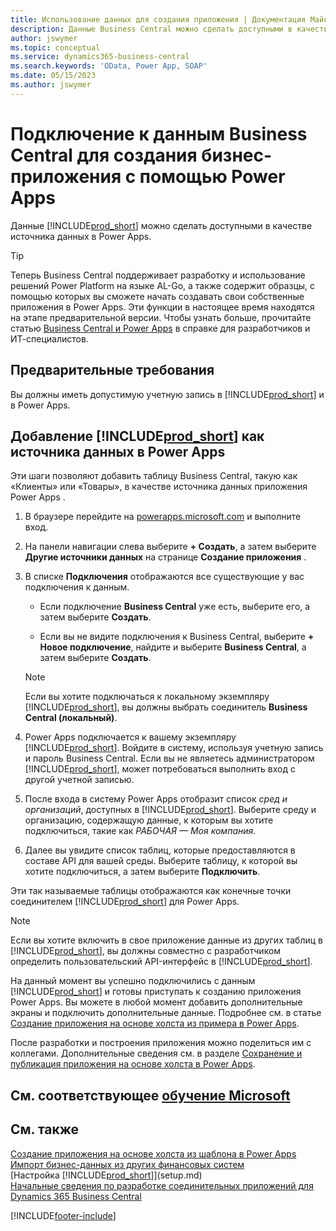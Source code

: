```yaml
---
title: Использование данных для создания приложения | Документация Майкрософт
description: Данные Business Central можно сделать доступными в качестве источника данных и указать URL-адрес OData ваших веб-служб для создания бизнес-приложения с помощью Power Apps.
author: jswymer
ms.topic: conceptual
ms.service: dynamics365-business-central
ms.search.keywords: 'OData, Power App, SOAP'
ms.date: 05/15/2023
ms.author: jswymer
---
```

# <a name="connecting-to-your-business-central-data-to-build-a-business-app-using-power-apps"></a>Подключение к данным Business Central для создания бизнес-приложения с помощью Power Apps

Данные [!INCLUDE[prod_short](includes/prod_short.md)] можно сделать доступными в качестве источника данных в Power Apps.  

> [!TIP]  
> Теперь Business Central поддерживает разработку и использование решений Power Platform на языке AL-Go, а также содержит образцы, с помощью которых вы сможете начать создавать свои собственные приложения в Power Apps. Эти функции в настоящее время находятся на этапе предварительной версии. Чтобы узнать больше, прочитайте статью [Business Central и Power Apps](/dynamics365/business-central/dev-itpro/powerplatform/power-apps-overview) в справке для разработчиков и ИТ-специалистов.

## <a name="prerequisites"></a>Предварительные требования

Вы должны иметь допустимую учетную запись в [!INCLUDE[prod_short](includes/prod_short.md)] и в Power Apps.  

## <a name="add--as-a-data-source-in-power-apps"></a>Добавление [!INCLUDE[prod_short](includes/prod_short.md)] как источника данных в Power Apps

Эти шаги позволяют добавить таблицу Business Central, такую как «Клиенты» или «Товары», в качестве источника данных приложения Power Apps .

1. В браузере перейдите на [powerapps.microsoft.com](https://powerapps.microsoft.com/) и выполните вход.
2. На панели навигации слева выберите **+ Создать**, а затем выберите **Другие источники данных** на странице **Создание приложения** .
  
   <!-- This step opens Power Apps canavs. On first sign-in, you must specify the country/region.  -->
3. В списке **Подключения** отображаются все существующие у вас подключения к данным.

   - Если подключение **Business Central** уже есть, выберите его, а затем выберите **Создать**.

   - Если вы не видите подключения к Business Central, выберите **+ Новое подключение**, найдите и выберите **Business Central**, а затем выберите **Создать**.

   > [!NOTE]
   > Если вы хотите подключаться к локальному экземпляру [!INCLUDE[prod_short](includes/prod_short.md)], вы должны выбрать соединитель **Business Central (локальный)**.  
  
4. Power Apps подключается к вашему экземпляру [!INCLUDE[prod_short](includes/prod_short.md)]. Войдите в систему, используя учетную запись и пароль Business Central. Если вы не являетесь администратором [!INCLUDE[prod_short](includes/prod_short.md)], может потребоваться выполнить вход с другой учетной записью.  
5. После входа в систему Power Apps отобразит список *сред и организаций*, доступных в [!INCLUDE[prod_short](includes/prod_short.md)]. Выберите среду и организацию, содержащую данные, к которым вы хотите подключиться, такие как *РАБОЧАЯ — Моя компания*.  
6. Далее вы увидите список таблиц, которые предоставляются в составе API для вашей среды. Выберите таблицу, к которой вы хотите подключиться, а затем выберите **Подключить**.

Эти так называемые таблицы отображаются как конечные точки соединителем [!INCLUDE[prod_short](includes/prod_short.md)] для Power Apps.  

> [!NOTE]
> Если вы хотите включить в свое приложение данные из других таблиц в [!INCLUDE[prod_short](includes/prod_short.md)], вы должны совместно с разработчиком определить пользовательский API-интерфейс в [!INCLUDE[prod_short](includes/prod_short.md)].  

На данный момент вы успешно подключились с данным [!INCLUDE[prod_short](includes/prod_short.md)] и готовы приступать к созданию приложения Power Apps. Вы можете в любой момент добавить дополнительные экраны и подключить дополнительные данные. Подробнее см. в статье [Создание приложения на основе холста из примера в Power Apps](/powerapps/maker/canvas-apps/open-and-run-a-sample-app).  

После разработки и построения приложения можно поделиться им с коллегами. Дополнительные сведения см. в разделе [Сохранение и публикация приложения на основе холста в Power Apps](/powerapps/maker/canvas-apps/save-publish-app).  

<!--
## <a name="sample-apps-to-get-started"></a>Sample apps to get started

As a preview version, Business Central offers several sample apps that you can use as a starting point for building your own apps that use Business Central data. These sample apps are available in the [Business Central Demos](https://github.com/BusinessCentralDemos) repo on GitHub. For a quick overview on the apps, go to [Power Apps samples for Business Central](/dynamics365/business-central/dev-itpro/powerplatform/power-apps-samples).

## <a name="develop-and-maintain-apps-application-lifecycle-management"></a>Develop and maintain apps application lifecycle management

As an app developer, you may already be familiar with Business Central AL-Go. AL-Go is set of tools on GiHub that enables you to maintain professional DevOps processes for your Business Central AL projects. AL-Go supports source control and activities, like building, testing, and deploying. As a preview, Business Central now offers an Al-Go version that supports for Power Platform solutions. The preview, for example, includes workflows that let you push and pull Power Platfrom changes to and from enviroments. You can access the tools at [https://github.com/BusinessCentralDemos/AL-Go-PTE](https://github.com/BusinessCentralDemos/AL-Go-PTE). For more information, see [Application lifecycle management for Power Apps in Business Central](/dynamics365/business-central/dev-itpro/powerplatform/power-apps-alm).-->

## <a name="see-related-microsoft-training"></a>См. соответствующее [обучение Microsoft](/training/paths/power-apps-power-automate-business-central/)

## <a name="see-also"></a>См. также

[Создание приложения на основе холста из шаблона в Power Apps](/powerapps/maker/canvas-apps/get-started-test-drive)  
[Импорт бизнес-данных из других финансовых систем](across-import-data-configuration-packages.md)  
[Настройка [!INCLUDE[prod_short](includes/prod_short.md)]](setup.md)  
[Начальные сведения по разработке соединительных приложений для Dynamics 365 Business Central](/dynamics365/business-central/dev-itpro/developer/devenv-develop-connect-apps)  

[!INCLUDE[footer-include](includes/footer-banner.md)]
